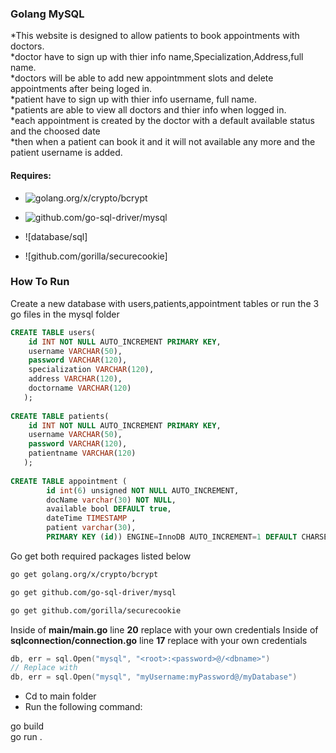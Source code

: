 ### Golang MySQL 
*This website is designed to allow patients to book appointments with doctors.  
*doctor have to sign up with thier info name,Specialization,Address,full name.  
*doctors will be able to add new appointmment slots and delete appointments after being loged in.  
*patient have to sign up with thier info username, full name.  
*patients are able to view all doctors and thier info when logged in.  
*each appointment is created by the doctor with  a default available status and the choosed date   
*then when a patient can book it and it will not available any more and the patient username is added.  

#### Requires: 

* ![golang.org/x/crypto/bcrypt](https://godoc.org/golang.org/x/crypto/bcrypt)

* ![github.com/go-sql-driver/mysql](https://github.com/go-sql-driver/mysql)

* ![database/sql]

* ![github.com/gorilla/securecookie]

### How To Run 

Create a new database with  users,patients,appointment tables 
or run the 3 go files in the mysql folder
```sql
CREATE TABLE users(
    id INT NOT NULL AUTO_INCREMENT PRIMARY KEY,
    username VARCHAR(50),
    password VARCHAR(120),
	specialization VARCHAR(120),
	address VARCHAR(120),
	doctorname VARCHAR(120)
   );
   
CREATE TABLE patients(
    id INT NOT NULL AUTO_INCREMENT PRIMARY KEY,
    username VARCHAR(50),
    password VARCHAR(120),
	patientname VARCHAR(120)
   );
   
CREATE TABLE appointment (
		id int(6) unsigned NOT NULL AUTO_INCREMENT,
		docName varchar(30) NOT NULL,
		available bool DEFAULT true,
		dateTime TIMESTAMP ,
		patient varchar(30),
		PRIMARY KEY (id)) ENGINE=InnoDB AUTO_INCREMENT=1 DEFAULT CHARSET=latin1;
```

Go get both required packages listed below 

```bash
go get golang.org/x/crypto/bcrypt

go get github.com/go-sql-driver/mysql

go get github.com/gorilla/securecookie

```

Inside of **main/main.go** line **20** replace <example> with your own credentials
Inside of **sqlconnection/connection.go** line **17** replace <example> with your own credentials
```go
db, err = sql.Open("mysql", "<root>:<password>@/<dbname>")
// Replace with 
db, err = sql.Open("mysql", "myUsername:myPassword@/myDatabase")
```

* Cd to main folder  
* Run the following command:  

go build  
go run .  







